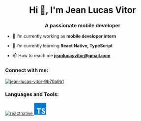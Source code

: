 <h1 align="center">Hi 👋, I'm Jean Lucas Vitor</h1>
<h3 align="center">A passionate mobile developer</h3>

- 🔭 I’m currently working as **mobile developer intern**

- 🌱 I’m currently learning **React Native, TypeScript**

- 📫 How to reach me **jeanlucasvitor@gmail.com**

<h3 align="left">Connect with me:</h3>
<p align="left">
<a href="https://linkedin.com/in/jean-lucas-vitor-9b70a9b1" target="blank"><img align="center" src="https://raw.githubusercontent.com/rahuldkjain/github-profile-readme-generator/master/src/images/icons/Social/linked-in-alt.svg" alt="jean-lucas-vitor-9b70a9b1" height="30" width="40" /></a>
</p>

<h3 align="left">Languages and Tools:</h3>
<p align="left"> <a href="https://reactnative.dev/" target="_blank"> <img src="https://reactnative.dev/img/header_logo.svg" alt="reactnative" width="40" height="40"/> </a> <a href="https://www.typescriptlang.org/" target="_blank"> <img src="https://raw.githubusercontent.com/devicons/devicon/master/icons/typescript/typescript-original.svg" alt="typescript" width="40" height="40"/> </a> </p>


<!--
**jlvitor/jlvitor** is a ✨ _special_ ✨ repository because its `README.md` (this file) appears on your GitHub profile.
